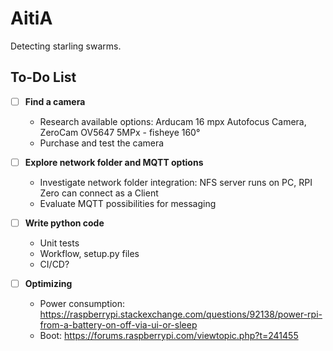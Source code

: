 # AitiA

Detecting starling swarms.

## To-Do List

- [ ] **Find a camera**
  - Research available options: Arducam 16 mpx Autofocus Camera, ZeroCam OV5647 5MPx - fisheye 160°
  - Purchase and test the camera

- [ ] **Explore network folder and MQTT options**
  - Investigate network folder integration: NFS server runs on PC, RPI Zero can connect as a Client
  - Evaluate MQTT possibilities for messaging
    
- [ ] **Write python code**
  - Unit tests
  - Workflow, setup.py files
  - CI/CD?
- [ ] **Optimizing**
  - Power consumption: https://raspberrypi.stackexchange.com/questions/92138/power-rpi-from-a-battery-on-off-via-ui-or-sleep
  - Boot: https://forums.raspberrypi.com/viewtopic.php?t=241455
